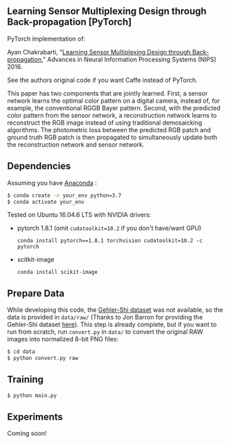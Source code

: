## Learning Sensor Multiplexing Design through Back-propagation [PyTorch]

PyTorch implementation of:

Ayan Chakrabarti, "[Learning Sensor Multiplexing Design through Back-propagation](https://github.com/ayanc/learncfa)," Advances in Neural Information Processing Systems (NIPS) 2016. 

See the authors original code if you want Caffe instead of PyTorch.

This paper has two components that are jointly learned. First, a sensor network learns the optimal color pattern on a digital camera, instead of, for example, the conventional RGGB Bayer pattern. Second, with the predicted color pattern from the sensor network, a reconstruction network learns to reconstruct the RGB image instead of using traditional demosaicking algorithms. The photometric loss between the predicted RGB patch and ground truth RGB patch is then propagated to simultaneously update both the reconstruction network and sensor network.

## Dependencies

Assuming you have [Anaconda](https://www.anaconda.com/products/individual#Downloads) :

```bash
$ conda create -n your_env python=3.7
$ conda activate your_env
```

Tested on Ubuntu 16.04.6 LTS with NVIDIA drivers:
  - pytorch 1.8.1 (omit `cudatoolkit=10.2` if you don't have/want GPU)
  
      `conda install pytorch==1.8.1 torchvision cudatoolkit=10.2 -c pytorch`
      
  - scitkit-image
  
      `conda install scikit-image`


## Prepare Data

While developing this code, the [Gehler-Shi dataset](https://www2.cs.sfu.ca/~colour/data/shi_gehler/) was not available, so the data is provided in `data/raw/` (Thanks to Jon Barron for providing the Gehler-Shi dataset [here](https://github.com/google/ffcc)). This step is already complete, but if you want to run from scratch, run `convert.py` in `data/` to convert the original RAW images into normalized 8-bit PNG files:

```bash
$ cd data
$ python convert.py raw
```

## Training
```bash
$ python main.py
```

## Experiments

Coming soon!









